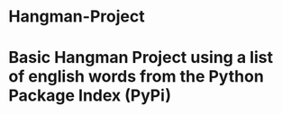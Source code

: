 # Hangman-Project
# Basic Hangman Project using a list of english words from the Python Package Index (PyPi)

